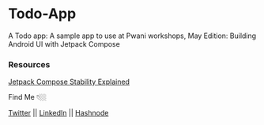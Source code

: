 # Todo-App
A Todo app: A sample app to use at Pwani workshops, May Edition: Building Android UI with Jetpack Compose



### Resources

[Jetpack Compose Stability Explained](https://medium.com/androiddevelopers/jetpack-compose-stability-explained-79c10db270c8)


Find Me 👇🏼

[Twitter](https://twitter.com/B__Kinya) || [LinkedIn](https://www.linkedin.com/in/beatrice-kinya-93307514b/) || [Hashnode](https://kinya.hashnode.dev)
